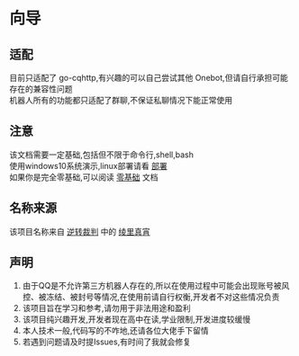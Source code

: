 # 向导
## 适配
目前只适配了 go-cqhttp,有兴趣的可以自己尝试其他 Onebot,但请自行承担可能存在的兼容性问题  
机器人所有的功能都只适配了群聊,不保证私聊情况下能正常使用

## 注意
该文档需要一定基础,包括但不限于命令行,shell,bash  
使用windows10系统演示,linux部署请看 [部署]()  
如果你是完全零基础,可以阅读 [零基础](/easy/) 文档  

## 名称来源
该项目名称来自 [逆转裁判](https://baike.baidu.com/item/%E9%80%86%E8%BD%AC%E8%A3%81%E5%88%A4/56352) 中的 [绫里真宵](https://baike.baidu.com/item/%E7%BB%AB%E9%87%8C%E7%9C%9F%E5%AE%B5/733281)

## 声明
1. 由于QQ是不允许第三方机器人存在的,所以在使用过程中可能会出现账号被风控、被冻结、被封号等情况,在使用前请自行权衡,开发者不对这些情况负责  
2. 该项目旨在学习和参考,请勿用于非法用途和盈利  
3. 该项目纯兴趣开发,开发者现在高中在读,学业限制,开发进度较缓慢  
4. 本人技术一般,代码写的不咋地,还请各位大佬手下留情  
5. 若遇到问题请及时提Issues,有时间了我就会修复
